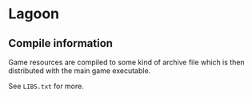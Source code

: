 # Lagoon

## Compile information

Game resources are compiled to some kind of archive file which is then distributed with the main game executable.

See `LIBS.txt` for  more. 
